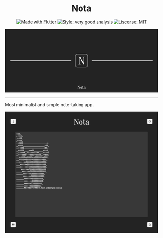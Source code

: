 <h1 align="center">
Nota
</h1>

<p align="center">
<a href="https://flutter.dev"><img src="https://img.shields.io/badge/made%20with-%E2%9D%A4%20&&%20Flutter-blue" alt="Made with Flutter"/></a>
<a href="https://pub.dev/packages/very_good_analysis"><img src="https://img.shields.io/badge/style-very_good_analysis-B22C89.svg" alt="Style: very good analysis"/></a>
<a href="https://opensource.org/licenses/MIT"><img src="https://img.shields.io/badge/license-MIT-purple.svg" alt="Liscense: MIT"/></a>
</p>
<p>
<img src="https://github.com/namzug16/nota/raw/master/assets/nota_presentation.png"/>
</p>

---

Most minimalist and simple note-taking app.

<p>
<img src="https://github.com/namzug16/nota/raw/master/assets/nota_ss.png"/>
</p>

